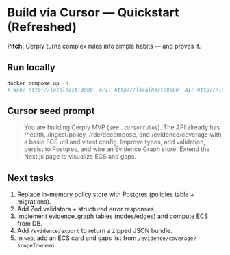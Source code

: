 
# Build via Cursor — Quickstart (Refreshed)

**Pitch:** Cerply turns complex rules into simple habits — and proves it.

## Run locally
```bash
docker compose up -d
# Web: http://localhost:3000  API: http://localhost:8080  AI: http://localhost:8090
```

## Cursor seed prompt
> You are building Cerply MVP (see `.cursorrules`). The API already has /health, /ingest/policy, /rde/decompose, and /evidence/coverage with a basic ECS util and vitest config. Improve types, add validation, persist to Postgres, and wire an Evidence Graph store. Extend the Next.js page to visualize ECS and gaps.

## Next tasks
1. Replace in-memory policy store with Postgres (policies table + migrations).  
2. Add Zod validators + structured error responses.  
3. Implement evidence_graph tables (nodes/edges) and compute ECS from DB.  
4. Add `/evidence/export` to return a zipped JSON bundle.  
5. In `web`, add an ECS card and gaps list from `/evidence/coverage?scopeId=demo`.
